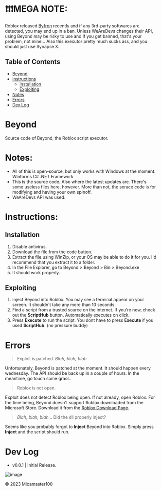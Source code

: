 # **❗❗❗MEGA NOTE**:
Roblox released [Byfron](https://byfron.com/) recently and if any 3rd-party softwares are detected, you may end up in a ban. Unless WeAreDevs changes their API, using Beyond may be risky to use and if you get banned, that's your problem, not mine...
Also this executor pretty much sucks ass, and you should just use Synapse X.

## Table of Contents
- [Beyond](https://github.com/Micamaster100/Beyond#beyond)
- [Instructions](https://github.com/Micamaster100/Beyond#instructions)
  - [Installation](https://github.com/Micamaster100/Beyond#installation)
  - [Exploiting](https://github.com/Micamaster100/Beyond#exploiting)
- [Notes](https://github.com/Micamaster100/Beyond#notes)
- [Errors](https://github.com/Micamaster100/Beyond#errors)
- [Dev Log](https://github.com/Micamaster100/Beyond#dev-log)
# Beyond
Source code of Beyond, the Roblox script executor.
# Notes:
- All of this is open-source, but only works with Windows at the moment. Winforms C# .NET Framework
- This is the source code. Also where the latest updates are. There's some useless files here, however. More than not, the soruce code is for modifying and having your own spinoff.
- WeAreDevs API was used.

# Instructions:
## Installation
1. Disable antivirus.
2. Download the file from the code button.
3. Extract the file using WinZip, or your OS may be able to do it for you. I'd recommend that you extract it to a folder.
4. In the File Explorer, go to Beyond > Beyond > Bin > Beyond.exe
5. It should work properly.
## Exploiting
1. Inject Beyond into Roblox. You may see a terminal appear on your screen. It shouldn't take any more than 10 seconds.
2. Find a script from a trusted source on the internet. If you're new, check out the **ScriptHub** button. Automatically executes on click.
3. Press **Execute** to run the script. You dont have to press **Execute** if you used **ScriptHub**. (no pressure buddy)
# Errors
> Exploit is patched. _Blah, blah, blah_

Unfortunately, Beyond is patched at the moment. It should happen every wednesday. The API should be back up in a couple of hours. In the meantime, go touch some grass.
> Roblox is not open.

Exploit does not detect Roblox being open. If not already, open Roblox.
For the time being, Beyond doesn't support Roblox downloaded from the Microsoft Store. Download it from the [Roblox Download Page](https://roblox.com/download).

> _Blah, blah, blah..._ Did the dll properly inject?

Seems like you probably forgot to **Inject** Beyond into Roblox. Simply press **Inject** and the script should run.

# Dev Log
- v0.0.1 | Initial Release.

![image](https://user-images.githubusercontent.com/98234233/215294052-c281e622-03a1-4a1a-8079-c77f0ca36a92.png)



© 2023 Micamaster100
